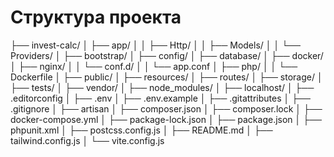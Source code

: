 # Структура проекта

├── invest-calc/
│ ├── app/
│ │ ├── Http/
│ │ ├── Models/
│ │ └── Providers/
│ ├── bootstrap/
│ ├── config/
│ ├── database/
│ ├── docker/
│ ├── nginx/
│ │ └── conf.d/
│ │ └── app.conf
│ ├── php/
│ │ └── Dockerfile
│ ├── public/
│ ├── resources/
│ ├── routes/
│ ├── storage/
│ ├── tests/
│ ├── vendor/
│ ├── node_modules/
│ ├── localhost/
│ ├── .editorconfig
│ ├── .env
│ ├── .env.example
│ ├── .gitattributes
│ ├── .gitignore
│ ├── artisan
│ ├── composer.json
│ ├── composer.lock
│ ├── docker-compose.yml
│ ├── package-lock.json
│ ├── package.json
│ ├── phpunit.xml
│ ├── postcss.config.js
│ ├── README.md
│ ├── tailwind.config.js
│ └── vite.config.js

